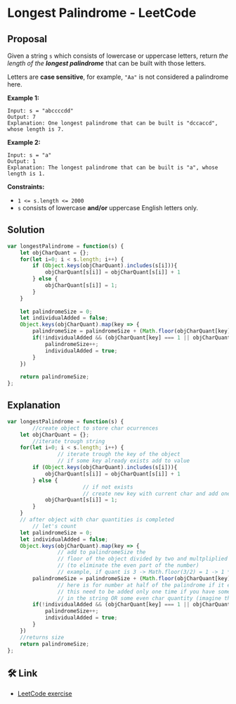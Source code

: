 # Longest Palindrome - LeetCode
## Proposal
Given a string `s` which consists of lowercase or uppercase letters, return *the length of the **longest palindrome*** that can be built with those letters.

Letters are **case sensitive**, for example, `"Aa"` is not considered a palindrome here.

**Example 1:**

```
Input: s = "abccccdd"
Output: 7
Explanation: One longest palindrome that can be built is "dccaccd", whose length is 7.

```

**Example 2:**

```
Input: s = "a"
Output: 1
Explanation: The longest palindrome that can be built is "a", whose length is 1.

```

**Constraints:**

- `1 <= s.length <= 2000`
- `s` consists of lowercase **and/or** uppercase English letters only.

## Solution
```js
var longestPalindrome = function(s) {
    let objCharQuant = {};
    for(let i=0; i < s.length; i++) {
        if (Object.keys(objCharQuant).includes(s[i])){
            objCharQuant[s[i]] = objCharQuant[s[i]] + 1
        } else {
            objCharQuant[s[i]] = 1;                
        }        
    }   
    
    let palindromeSize = 0;
    let individualAdded = false;
    Object.keys(objCharQuant).map(key => {
        palindromeSize = palindromeSize + (Math.floor(objCharQuant[key]/2)*2);
        if(!individualAdded && (objCharQuant[key] === 1 || objCharQuant[key] % 2 !== 0)) {
            palindromeSize++;
            individualAdded = true;
        }        
    })
       
    return palindromeSize;
};
```

## Explanation  
```js
var longestPalindrome = function(s) {
		//create object to store char ocurrences
    let objCharQuant = {};
		//iterate trough string
    for(let i=0; i < s.length; i++) {
				// iterate trough the key of the object
				// if some key already exists add to value
        if (Object.keys(objCharQuant).includes(s[i])){
            objCharQuant[s[i]] = objCharQuant[s[i]] + 1
        } else {
						// if not exists
						// create new key with current char and add one
            objCharQuant[s[i]] = 1;                
        }        
    }   
    // after object with char quantities is completed
		// let's count
    let palindromeSize = 0;
    let individualAdded = false;
    Object.keys(objCharQuant).map(key => {
				// add to palindromeSize the 
				// floor of the object divided by two and multpliplied by 2
				// (to eliminate the even part of the number)
				// example, if quant is 3 -> Math.floor(3/2) = 1 -> 1 * 2 = 2
        palindromeSize = palindromeSize + (Math.floor(objCharQuant[key]/2)*2);
				// here is for number at half of the palindrome if it exists (aaddXddaa)
				// this need to be added only one time if you have some alone char 
				// in the string OR some even char quantity (imagine this string 'ccc')				
        if(!individualAdded && (objCharQuant[key] === 1 || objCharQuant[key] % 2 !== 0)) {
            palindromeSize++;
            individualAdded = true;
        }        
    })
    //returns size
    return palindromeSize;
};
```  

## 🛠 Link
- [LeetCode exercise](https://leetcode.com/problems/longest-palindrome/)



